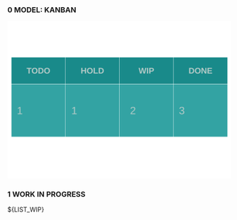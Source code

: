 
### 0 MODEL: KANBAN

![dashboard.set.svg](./.media/dashboard.set.svg)

### 1 WORK IN PROGRESS
${LIST_WIP}

